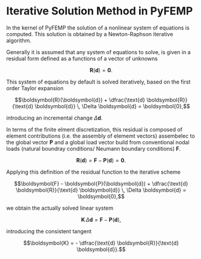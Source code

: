 # Iterative Solution Method in PyFEMP
In the kernel of PyFEMP the solution of a nonlinear system of equations is computed. This solution is obtained by a Newton-Raphson iterative algorithm.

Generally it is assumed that any system of equations to solve, is given in a residual form defined as a functions of a vector of unknowns

```math
\boldsymbol{R}(\boldsymbol{d}) = \boldsymbol{0}.
```

This system of equations by default is solved iteratively, based on the first order Taylor expansion 

```math
\boldsymbol{R}(\boldsymbol{d}) + \dfrac{\text{d} \boldsymbol{R}}{\text{d} \boldsymbol{d}} \, \Delta \boldsymbol{d} = \boldsymbol{0},
```
introducing an incremental change $`\Delta \boldsymbol{d}`$.

In terms of the finite elment discretization, this residual is composed of element contributions (i.e. the assembly of elememt vectors) assembelec to the global vector $`\boldsymbol{P}`$ and a global load vector build from conventional nodal loads (natural boundray conditions/ Neumann boundary conditions) $`\boldsymbol{F}`$.

```math
\boldsymbol{R}(\boldsymbol{d}) = \boldsymbol{F} - \boldsymbol{P}(\boldsymbol{d}) = \boldsymbol{0}.
```

Applying this definition of the residual function to the iterative scheme

```math
\boldsymbol{F} - \boldsymbol{P}(\boldsymbol{d}) +
\dfrac{\text{d} \boldsymbol{R}}{\text{d} \boldsymbol{d}} \, \Delta \boldsymbol{d}  = \boldsymbol{0},
```

we obtain the actually solved linear system

```math
\boldsymbol{K} \, \Delta \boldsymbol{d}  = \boldsymbol{F} - \boldsymbol{P}(\boldsymbol{d}),
```

introducing the consistent tangent

```math
\boldsymbol{K} = - \dfrac{\text{d} \boldsymbol{R}}{\text{d} \boldsymbol{d}}.
```



